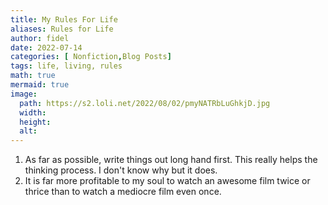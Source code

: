 ```yaml
---
title: My Rules For Life
aliases: Rules for Life
author: fidel
date: 2022-07-14
categories: [ Nonfiction,Blog Posts]
tags: life, living, rules
math: true
mermaid: true
image:
  path: https://s2.loli.net/2022/08/02/pmyNATRbLuGhkjD.jpg
  width: 
  height: 
  alt:
---
```


1. As far as possible, write things out long hand first. This really helps the thinking process. I don't know why but it does.
2. It is far more profitable to my soul to watch an awesome film twice or thrice than to watch a mediocre film even once.